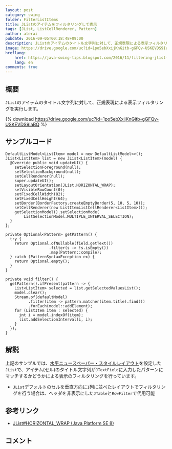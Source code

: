 ```yaml
---
layout: post
category: swing
folder: FilterListItems
title: JListのアイテムをフィルタリングして表示
tags: [JList, ListCellRenderer, Pattern]
author: aterai
pubdate: 2016-09-05T00:18:48+09:00
description: JListのアイテムのタイトル文字列に対して、正規表現による表示フィルタリングを実行します。
image: https://drive.google.com/uc?id=1po5ebXxijKnGitb-gGFQv-USKEVDS9IaBQ
hreflang:
    href: https://java-swing-tips.blogspot.com/2016/11/filtering-jlist-items-by-regex.html
    lang: en
comments: true
---
```

## 概要
`JList`のアイテムのタイトル文字列に対して、正規表現による表示フィルタリングを実行します。

{% download https://drive.google.com/uc?id=1po5ebXxijKnGitb-gGFQv-USKEVDS9IaBQ %}

## サンプルコード
<pre class="prettyprint"><code>DefaultListModel&lt;ListItem&gt; model = new DefaultListModel&lt;&gt;();
JList&lt;ListItem&gt; list = new JList&lt;ListItem&gt;(model) {
  @Override public void updateUI() {
    setSelectionForeground(null);
    setSelectionBackground(null);
    setCellRenderer(null);
    super.updateUI();
    setLayoutOrientation(JList.HORIZONTAL_WRAP);
    setVisibleRowCount(0);
    setFixedCellWidth(82);
    setFixedCellHeight(64);
    setBorder(BorderFactory.createEmptyBorder(5, 10, 5, 10));
    setCellRenderer(new ListItemListCellRenderer&lt;ListItem&gt;());
    getSelectionModel().setSelectionMode(
        ListSelectionModel.MULTIPLE_INTERVAL_SELECTION);
  }
};

private Optional&lt;Pattern&gt; getPattern() {
  try {
    return Optional.ofNullable(field.getText())
                   .filter(s -&gt; !s.isEmpty())
                   .map(Pattern::compile);
  } catch (PatternSyntaxException ex) {
    return Optional.empty();
  }
}

private void filter() {
  getPattern().ifPresent(pattern -&gt; {
    List&lt;ListItem&gt; selected = list.getSelectedValuesList();
    model.clear();
    Stream.of(defaultModel)
          .filter(item -&gt; pattern.matcher(item.title).find())
          .forEach(model::addElement);
    for (ListItem item : selected) {
      int i = model.indexOf(item);
      list.addSelectionInterval(i, i);
    }
  });
}
</code></pre>

## 解説
上記のサンプルでは、[水平ニュースペーパー・スタイルレイアウト](https://docs.oracle.com/javase/jp/8/docs/api/javax/swing/JList.html#HORIZONTAL_WRAP)を設定した`JList`で、アイテム(セル)のタイトル文字列が`JTextField`に入力したパターンにマッチするかどうかによる表示のフィルタリングを行っています。

- `JList`デフォルトのセルを垂直方向に`1`列に並べたレイアウトでフィルタリングを行う場合は、ヘッダを非表示にした`JTable`と`RowFilter`で代用可能

<!-- dummy comment line for breaking list -->

## 参考リンク
- [JList#HORIZONTAL_WRAP (Java Platform SE 8)](https://docs.oracle.com/javase/jp/8/docs/api/javax/swing/JList.html#HORIZONTAL_WRAP)

<!-- dummy comment line for breaking list -->

## コメント
